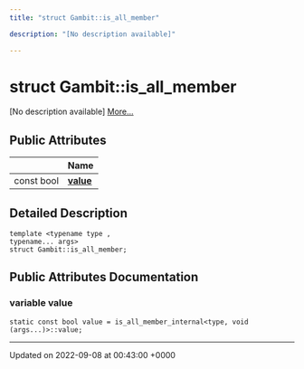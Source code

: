 ```yaml
---
title: "struct Gambit::is_all_member"

description: "[No description available]"

---
```


# struct Gambit::is_all_member



[No description available] [More...](#detailed-description)

## Public Attributes

|                | Name           |
| -------------- | -------------- |
| const bool | **[value](/documentation/code/classes/structgambit_1_1is__all__member/#variable-value)**  |

## Detailed Description

```
template <typename type ,
typename... args>
struct Gambit::is_all_member;
```

## Public Attributes Documentation

### variable value

```
static const bool value = is_all_member_internal<type, void (args...)>::value;
```


-------------------------------

Updated on 2022-09-08 at 00:43:00 +0000